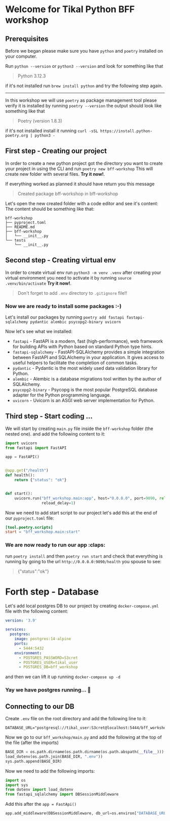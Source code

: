 # Welcome for Tikal Python BFF workshop

## Prerequisites

Before we began please make sure you have `python` and `poetry` installed on your computer. 

Run `python --version` or `python3 --version` and look for something like that 
> Python 3.12.3 

if it's not installed run `brew install python` and try the following step again.

---

In this workshop we will use `poetry` as package management tool please verify it is installed by running `poetry --version` the output should look like something like that 
> Poetry (version 1.8.3)

if it's not installed install it running `curl -sSL https://install.python-poetry.org | python3 -`

## First step - Creating our project

In order to create a new python project got the directory you want to create your project in using the CLI and run `poetry new bff-workshop`
This will create new folder with several files. **Try it now!**. 

If everything worked as planned it should have return you this message 
> Created package bff-workshop in bff-workshop

Let's open the new created folder with a code editor and see it's content: 
The content should be something like that:
```
bff-workshop
├── pyproject.toml
├── README.md
├── bff-workshop
│   └── __init__.py
└── tests
    └── __init__.py
```

## Second step - Creating virtual env

In order to create virtual env run `python3 -m venv .venv` after creating your virtual environment you need to activate it by running 
`source .venv/bin/activate` **Try it now!**.

> Don't forget to add `.env` directory to `.gitignore` file!!

### Now we are ready to install some packages :-)

Let's install our packages by running `poetry add fastapi fastapi-sqlalchemy pydantic alembic psycopg2-binary uvicorn`

Now let's see what we installed:

- `fastapi` - FastAPI is a modern, fast (high-performance), web framework for building APIs with Python based on standard Python type hints.
- `fastapi-sqlalchemy` - FastAPI-SQLAlchemy provides a simple integration between FastAPI and SQLAlchemy in your application. It gives access to useful helpers to facilitate the completion of common tasks.
- `pydantic` - Pydantic is the most widely used data validation library for Python.
- `alembic` - Alembic is a database migrations tool written by the author of SQLAlchemy.
- `psycopg2-binary` - Psycopg is the most popular PostgreSQL database adapter for the Python programming language.
- `uvicorn` - Uvicorn is an ASGI web server implementation for Python.

## Third step - Start coding ...

We will start by creating `main.py` file inside the `bff-workshop` folder (the nested one).
and add the following content to it:

```python
import uvicorn
from fastapi import FastAPI

app = FastAPI()


@app.get("/health")
def health():
    return {"status": "ok"}


def start():
    uvicorn.run("bff_workshop.main:app", host="0.0.0.0", port=9090, reload=True, reload_dirs=["bff_workshop/"],
                reload_delay=1)
```

Now we need to add start script to our project let's add this at the end of our `pyproject.toml` file:

```toml
[tool.poetry.scripts]
start = "bff_workshop.main:start"
```

### We are now ready to run our app :claps:

run `poetry install` and then `poetry run start` and check that everything is running by going to the
url `http://0.0.0.0:9090/health` you spouse to see:
> {"status":"ok"}

# Forth step - Database

Let's add local postgres DB to our project by creating `docker-compose.yml` file with the following content:

```yaml
version: '3.9'

services:
  postgres:
    image: postgres:14-alpine
    ports:
      - 5444:5432
    environment:
      - POSTGRES_PASSWORD=S3cret
      - POSTGRES_USER=tikal_user
      - POSTGRES_DB=bff_workshop
```

and then we can lift it up running `docker-compose up -d`

### Yay we have postgres running... 🏃

## Connecting to our DB

Create `.env` file on the root directory and add the following line to it:

```.dotenv
DATABASE_URL="postgresql://tikal_user:S3cret@localhost:5444/bff_workshop"
```

Now we go to our `bff_workshop/main.py` and add the following at the top of the file (after the imports)

```python
BASE_DIR = os.path.dirname(os.path.dirname(os.path.abspath(__file__)))
load_dotenv(os.path.join(BASE_DIR, ".env"))
sys.path.append(BASE_DIR)
```

Now we need to add the following imports:

```python
import os
import sys
from dotenv import load_dotenv
from fastapi_sqlalchemy import DBSessionMiddleware
```
Add this after the `app = FastApi()`
```python
app.add_middleware(DBSessionMiddleware, db_url=os.environ["DATABASE_URL"])
```


